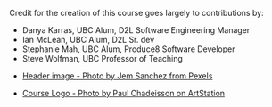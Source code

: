 Credit for the creation of this course goes largely to contributions by:

- Danya Karras, UBC Alum, D2L Software Engineering Manager
- Ian McLean, UBC Alum, D2L Sr. dev
- Stephanie Mah, UBC Alum, Produce8 Software Developer
- Steve Wolfman, UBC Professor of Teaching

<!-- While completing her Physics degree, Danya realized she loved building things with code, and entered the BCS program. On the side, she fueled her passion for education by teaching piano, ballet, and Ukrainian Folk Dance. Combining all of her skills, Danya now has a job in Ed Tech, and has a side job (this course) in Tech Ed. As an Engineering Manager at D2L, Danya continues to be a champion for learning by hosting demos, volunteering at tech events, and convincing others to join her in building cool things. -->

<!-- Ian was destined to cure Ebola, until Grade 11 biology class introduced him to Charlie Darwin, and set him on a confusing path to study Evolution and Ecology at SFU(BSc) and Carleton(MSc). Though he loved biology, Ian didn’t have the patience for the theoretical/academic life, and so he stopped his biology studies, and tried to get a job (for which he was mainly under- or over-qualified for). Finally, Ian found his way to LifeLabs, and realized that he wanted a life with biology and tech combined. He then promptly moved back to BC, and bothered the BCS program until they let him in. Ian is currently a dormant biologist, learning how to be a software developer at D2L, and trying to help cool stuff happen (like this class). -->

<!-- Following a lengthy educational journey from electrical engineering to fashion design to business, Stephanie ultimately decided to return to her passion for programming after finally getting a BCom. Since graduating from the BCS program, Stephanie has honed her full-stack skills at startup PAI Health, Paybyphone, Rivian, and now Produce8. When she’s not working, she spends her time on one of her too many hobbies: drawing, baking, learning languages or gaming, to name a few. -->

- [Header image -  Photo by Jem Sanchez from Pexels](https://www.pexels.com/photo/city-lights-during-sunset-695798/)

- [Course Logo - Photo by Paul Chadeisson on ArtStation](https://www.artstation.com/artwork/48WOol)
